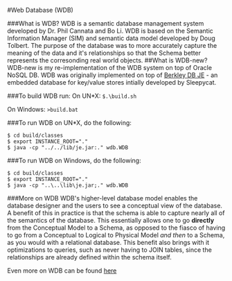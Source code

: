 #Web Database (WDB)

###What is WDB?
WDB is a semantic database management system developed by Dr. Phil Cannata and Bo Li. WDB is based on the Semantic Information Manager (SIM) and semantic data model developed by Doug Tolbert. The purpose of the database was to more accurately capture the meaning of the data and it's relationships so that the Schema better represents the corresonding real world objects.
##What is WDB-new?
WDB-new is my re-implementation of the WDB system on top of Oracle NoSQL DB. WDB was originally implemented on top of [Berkley DB JE](https://blogs.oracle.com/charlesLamb/entry/oracle_nosql_database_vs_berkeley) - an embedded database for key/value stores intially developed by Sleepycat.

###To build WDB run:
On UN*X: `$.\build.sh`

On Windows: `>build.bat`



###To run WDB on UN*X, do the following:
```
$ cd build/classes
$ export INSTANCE_ROOT="."
$ java -cp "../../lib/je.jar:." wdb.WDB
```

###To run WDB on Windows, do the following:
```
$ cd build/classes
$ export INSTANCE_ROOT="."
$ java -cp "..\..\lib\je.jar;." wdb.WDB
```



###More on WDB
WDB's higher-level database model enables the database designer and the users to see a conceptual view of the database. A benefit of this in practice is that the schema is able to capture nearly all of the semantics of the database. This essentially allows one to go **directly** from the Conceptual Model to a Schema, as opposed to the fiasco of having to go from a Conceptual to Logical to Physical Model *and then* to a Schema, as you would with a relational database. This benefit also brings with it optimizations to queries, such as never having to JOIN tables, since the relationships are already defined within the schema itself.

Even more on WDB can be found [here](http://www.cs.utexas.edu/~cannata/dbms/web-pages/Class%20Notes/02%20Data%20Models/Bo%20Li%20Thesis.pdf) 
